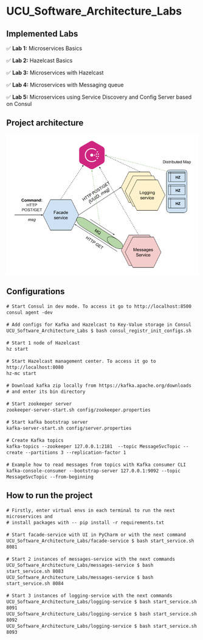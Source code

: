 # UCU_Software_Architecture_Labs

## Implemented Labs

✅ **Lab 1:** Microservices Basics

✅ **Lab 2:** Hazelcast Basics

✅ **Lab 3:** Microservices with Hazelcast

✅ **Lab 4:** Microservices with Messaging queue

✅ **Lab 5:** Microservices using Service Discovery and Config Server based on Consul


## Project architecture

![Project Architecture](./project_architecture.png)


## Configurations

```shell
# Start Consul in dev mode. To access it go to http://localhost:8500
consul agent -dev

# Add configs for Kafka and Hazelcast to Key-Value storage in Consul
UCU_Software_Architecture_Labs $ bash consul_registr_init_configs.sh

# Start 1 node of Hazelcast
hz start

# Start Hazelcast management center. To access it go to http://localhost:8080
hz-mc start

# Download kafka zip locally from https://kafka.apache.org/downloads
# and enter its bin directory

# Start zookeeper server
zookeeper-server-start.sh config/zookeeper.properties

# Start kafka bootstrap server
kafka-server-start.sh config/server.properties

# Create Kafka topics
kafka-topics --zookeeper 127.0.0.1:2181  --topic MessageSvcTopic --create --partitions 3 --replication-factor 1

# Example how to read messages from topics with Kafka consumer CLI
kafka-console-consumer --bootstrap-server 127.0.0.1:9092 --topic MessageSvcTopic --from-beginning
```


## How to run the project

```shell
# Firstly, enter virtual envs in each terminal to run the next microservices and
# install packages with -- pip install -r requirements.txt

# Start facade-service with UI in PyCharm or with the next command
UCU_Software_Architecture_Labs/facade-service $ bash start_service.sh 8081

# Start 2 instances of messages-service with the next commands
UCU_Software_Architecture_Labs/messages-service $ bash start_service.sh 8083
UCU_Software_Architecture_Labs/messages-service $ bash start_service.sh 8084

# Start 3 instances of logging-service with the next commands
UCU_Software_Architecture_Labs/logging-service $ bash start_service.sh 8091
UCU_Software_Architecture_Labs/logging-service $ bash start_service.sh 8092
UCU_Software_Architecture_Labs/logging-service $ bash start_service.sh 8093
```
